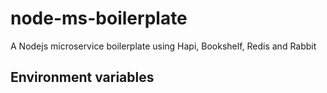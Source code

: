 # node-ms-boilerplate
A Nodejs microservice boilerplate using Hapi, Bookshelf, Redis and Rabbit

## Environment variables
